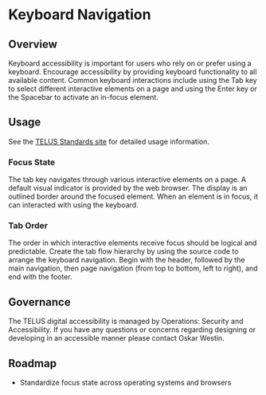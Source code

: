 # Keyboard Navigation

## Overview

Keyboard accessibility is important for users who rely on or prefer using a keyboard. Encourage accessibility by providing 
keyboard functionality to all available content. Common keyboard interactions include using the Tab key to select different 
interactive elements on a page and using the Enter key or the Spacebar to activate an in-focus element.

## Usage

See the [TELUS Standards site](https://digitalstandards.telus.com/accessibility) for detailed usage information.

### Focus State

The tab key navigates through various interactive elements on a page. A default visual indicator is provided by the web browser. 
The display is an outlined border around the focused element. When an element is in focus, it can interacted with using the 
keyboard.

### Tab Order

The order in which interactive elements receive focus should be logical and predictable. Create the tab flow hierarchy by 
using the source code to arrange the keyboard navigation. Begin with the header, followed by the main navigation, then 
page navigation (from top to bottom, left to right), and end with the footer.

## Governance

The TELUS digital accessibility is managed by Operations: Security and Accessibility. If you have any questions or concerns 
regarding designing or developing in an accessible manner please contact Oskar Westin.

## Roadmap

* Standardize focus state across operating systems and browsers

